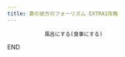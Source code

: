 ```yaml
---
title: 蒼の彼方のフォーリズム EXTRA1攻略
---
```


                風呂にする(食事にする)



END


              

